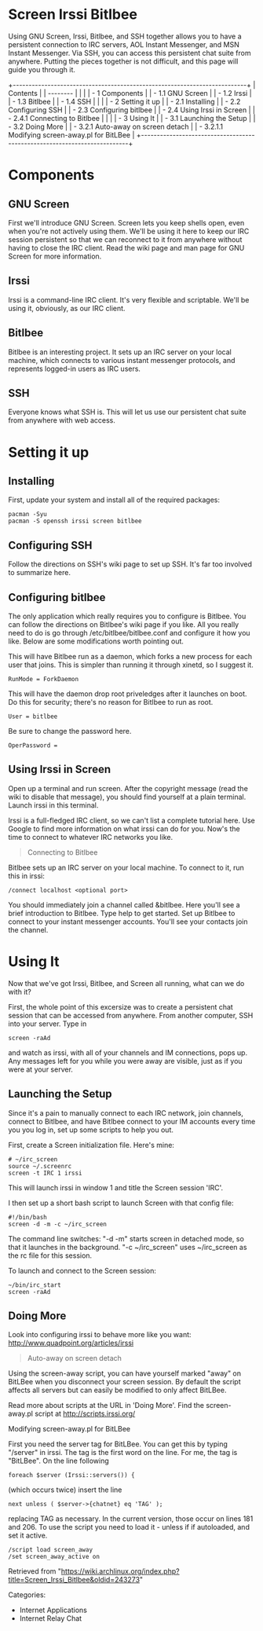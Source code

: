 Screen Irssi Bitlbee
====================

Using GNU Screen, Irssi, Bitlbee, and SSH together allows you to have a
persistent connection to IRC servers, AOL Instant Messenger, and MSN
Instant Messenger. Via SSH, you can access this persistent chat suite
from anywhere. Putting the pieces together is not difficult, and this
page will guide you through it.

+--------------------------------------------------------------------------+
| Contents                                                                 |
| --------                                                                 |
|                                                                          |
| -   1 Components                                                         |
|     -   1.1 GNU Screen                                                   |
|     -   1.2 Irssi                                                        |
|     -   1.3 Bitlbee                                                      |
|     -   1.4 SSH                                                          |
|                                                                          |
| -   2 Setting it up                                                      |
|     -   2.1 Installing                                                   |
|     -   2.2 Configuring SSH                                              |
|     -   2.3 Configuring bitlbee                                          |
|     -   2.4 Using Irssi in Screen                                        |
|         -   2.4.1 Connecting to Bitlbee                                  |
|                                                                          |
| -   3 Using It                                                           |
|     -   3.1 Launching the Setup                                          |
|     -   3.2 Doing More                                                   |
|         -   3.2.1 Auto-away on screen detach                             |
|             -   3.2.1.1 Modifying screen-away.pl for BitLBee             |
+--------------------------------------------------------------------------+

Components
==========

GNU Screen
----------

First we'll introduce GNU Screen. Screen lets you keep shells open, even
when you're not actively using them. We'll be using it here to keep our
IRC session persistent so that we can reconnect to it from anywhere
without having to close the IRC client. Read the wiki page and man page
for GNU Screen for more information.

Irssi
-----

Irssi is a command-line IRC client. It's very flexible and scriptable.
We'll be using it, obviously, as our IRC client.

Bitlbee
-------

Bitlbee is an interesting project. It sets up an IRC server on your
local machine, which connects to various instant messenger protocols,
and represents logged-in users as IRC users.

SSH
---

Everyone knows what SSH is. This will let us use our persistent chat
suite from anywhere with web access.

Setting it up
=============

Installing
----------

First, update your system and install all of the required packages:

    pacman -Syu
    pacman -S openssh irssi screen bitlbee

Configuring SSH
---------------

Follow the directions on SSH's wiki page to set up SSH. It's far too
involved to summarize here.

Configuring bitlbee
-------------------

The only application which really requires you to configure is Bitlbee.
You can follow the directions on Bitlbee's wiki page if you like. All
you really need to do is go through /etc/bitlbee/bitlbee.conf and
configure it how you like. Below are some modifications worth pointing
out.

This will have Bitlbee run as a daemon, which forks a new process for
each user that joins. This is simpler than running it through xinetd, so
I suggest it.

    RunMode = ForkDaemon

This will have the daemon drop root priveledges after it launches on
boot. Do this for security; there's no reason for Bitlbee to run as
root.

    User = bitlbee

Be sure to change the password here.

    OperPassword = 

Using Irssi in Screen
---------------------

Open up a terminal and run screen. After the copyright message (read the
wiki to disable that message), you should find yourself at a plain
terminal. Launch irssi in this terminal.

Irssi is a full-fledged IRC client, so we can't list a complete tutorial
here. Use Google to find more information on what irssi can do for you.
Now's the time to connect to whatever IRC networks you like.

> Connecting to Bitlbee

Bitlbee sets up an IRC server on your local machine. To connect to it,
run this in irssi:

    /connect localhost <optional port>

You should immediately join a channel called &bitlbee. Here you'll see a
brief introduction to Bitlbee. Type help to get started. Set up Bitlbee
to connect to your instant messenger accounts. You'll see your contacts
join the channel.

Using It
========

Now that we've got Irssi, Bitlbee, and Screen all running, what can we
do with it?

First, the whole point of this excersize was to create a persistent chat
session that can be accessed from anywhere. From another computer, SSH
into your server. Type in

    screen -raAd 

and watch as irssi, with all of your channels and IM connections, pops
up. Any messages left for you while you were away are visible, just as
if you were at your server.

Launching the Setup
-------------------

Since it's a pain to manually connect to each IRC network, join
channels, connect to Bitlbee, and have Bitlbee connect to your IM
accounts every time you you log in, set up some scripts to help you out.

First, create a Screen initialization file. Here's mine:

    # ~/irc_screen
    source ~/.screenrc
    screen -t IRC 1 irssi

This will launch irssi in window 1 and title the Screen session 'IRC'.

I then set up a short bash script to launch Screen with that config
file:

    #!/bin/bash
    screen -d -m -c ~/irc_screen

The command line switches: "-d -m" starts screen in detached mode, so
that it launches in the background. "-c ~/irc_screen" uses ~/irc_screen
as the rc file for this session.

To launch and connect to the Screen session:

    ~/bin/irc_start
    screen -raAd

Doing More
----------

Look into configuring irssi to behave more like you want:
http://www.quadpoint.org/articles/irssi

> Auto-away on screen detach

Using the screen-away script, you can have yourself marked "away" on
BitLBee when you disconnect your screen session. By default the script
affects all servers but can easily be modified to only affect BitLBee.

Read more about scripts at the URL in 'Doing More'. Find the
screen-away.pl script at http://scripts.irssi.org/

Modifying screen-away.pl for BitLBee

First you need the server tag for BitLBee. You can get this by typing
"/server" in irssi. The tag is the first word on the line. For me, the
tag is "BitLBee". On the line following

    foreach $server (Irssi::servers()) {

(which occurs twice) insert the line

    next unless ( $server->{chatnet} eq 'TAG' );

replacing TAG as necessary. In the current version, those occur on lines
181 and 206. To use the script you need to load it - unless if if
autoloaded, and set it active.

    /script load screen_away
    /set screen_away_active on

Retrieved from
"https://wiki.archlinux.org/index.php?title=Screen_Irssi_Bitlbee&oldid=243273"

Categories:

-   Internet Applications
-   Internet Relay Chat
